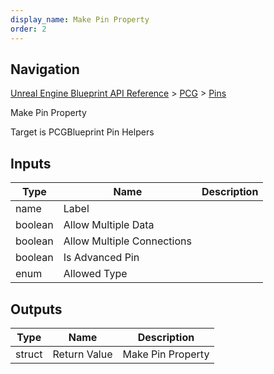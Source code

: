 ```yaml
---
display_name: Make Pin Property
order: 2
---
```

## Navigation

[Unreal Engine Blueprint API Reference](https://dev.epicgames.com/documentation/en-us/unreal-engine/BlueprintAPI) > [PCG](https://dev.epicgames.com/documentation/en-us/unreal-engine/BlueprintAPI/PCG) > [Pins](https://dev.epicgames.com/documentation/en-us/unreal-engine/BlueprintAPI/PCG/Pins)

Make Pin Property

Target is PCGBlueprint Pin Helpers

## Inputs

| Type | Name | Description |
| --- | --- | --- |
| name | Label |  |
| boolean | Allow Multiple Data |  |
| boolean | Allow Multiple Connections |  |
| boolean | Is Advanced Pin |  |
| enum | Allowed Type |  |

## Outputs

| Type | Name | Description |
| --- | --- | --- |
| struct | Return Value | Make Pin Property |
